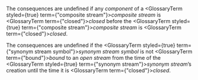  



The consequences are undefined if any *component* of a <GlossaryTerm styled={true} term={"composite stream"}><i>composite stream</i></GlossaryTerm> is <GlossaryTerm  term={"closed"}><i>closed</i></GlossaryTerm> before the <GlossaryTerm styled={true} term={"composite stream"}><i>composite stream</i></GlossaryTerm> is <GlossaryTerm  term={"closed"}><i>closed</i></GlossaryTerm>. 



The consequences are undefined if the <GlossaryTerm styled={true} term={"synonym stream symbol"}><i>synonym stream symbol</i></GlossaryTerm> is not <GlossaryTerm  term={"bound"}><i>bound</i></GlossaryTerm> to an *open stream* from the time of the <GlossaryTerm styled={true} term={"synonym stream"}><i>synonym stream</i></GlossaryTerm>’s creation until the time it is <GlossaryTerm  term={"closed"}><i>closed</i></GlossaryTerm>. 







 



 



